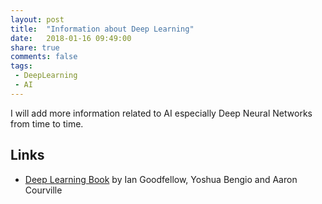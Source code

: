 ```yaml
---
layout: post
title:  "Information about Deep Learning"
date:   2018-01-16 09:49:00
share: true
comments: false
tags:
 - DeepLearning
 - AI
---
```


I will add more information related to AI especially Deep Neural Networks from time to time.

## Links

* [Deep Learning Book](http://www.deeplearningbook.org/ "Deep Learning Book") by Ian Goodfellow, Yoshua Bengio and Aaron Courville


<textarea id="bibtex_input" style="display:none;">
@book{book1,
  author = "Donald Knuth",
  title = "Concrete Mathematics"
}
</textarea>

<div id="bibtex_display"></div>
